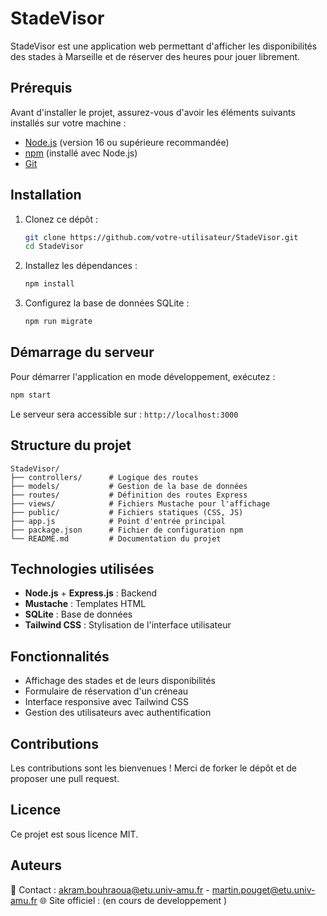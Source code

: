 # StadeVisor

StadeVisor est une application web permettant d'afficher les disponibilités des stades à Marseille et de réserver des heures pour jouer librement.

## Prérequis

Avant d'installer le projet, assurez-vous d'avoir les éléments suivants installés sur votre machine :

- [Node.js](https://nodejs.org/) (version 16 ou supérieure recommandée)
- [npm](https://www.npmjs.com/) (installé avec Node.js)
- [Git](https://git-scm.com/)

## Installation

1. Clonez ce dépôt :

   ```bash
   git clone https://github.com/votre-utilisateur/StadeVisor.git
   cd StadeVisor
   ```

2. Installez les dépendances :

   ```bash
   npm install
   ```

3. Configurez la base de données SQLite :

   ```bash
   npm run migrate
   ```

## Démarrage du serveur

Pour démarrer l'application en mode développement, exécutez :

```bash
npm start
```

Le serveur sera accessible sur : `http://localhost:3000`

## Structure du projet

```
StadeVisor/
├── controllers/      # Logique des routes
├── models/           # Gestion de la base de données
├── routes/           # Définition des routes Express
├── views/            # Fichiers Mustache pour l'affichage
├── public/           # Fichiers statiques (CSS, JS)
├── app.js            # Point d'entrée principal
├── package.json      # Fichier de configuration npm
└── README.md         # Documentation du projet
```

## Technologies utilisées

- **Node.js** + **Express.js** : Backend
- **Mustache** : Templates HTML
- **SQLite** : Base de données
- **Tailwind CSS** : Stylisation de l'interface utilisateur

## Fonctionnalités

- Affichage des stades et de leurs disponibilités
- Formulaire de réservation d'un créneau
- Interface responsive avec Tailwind CSS
- Gestion des utilisateurs avec authentification

## Contributions

Les contributions sont les bienvenues ! Merci de forker le dépôt et de proposer une pull request.

## Licence

Ce projet est sous licence MIT.

## Auteurs

📧 Contact : <akram.bouhraoua@etu.univ-amu.fr> - <martin.pouget@etu.univ-amu.fr>
🌐 Site officiel : (en cours de developpement )
